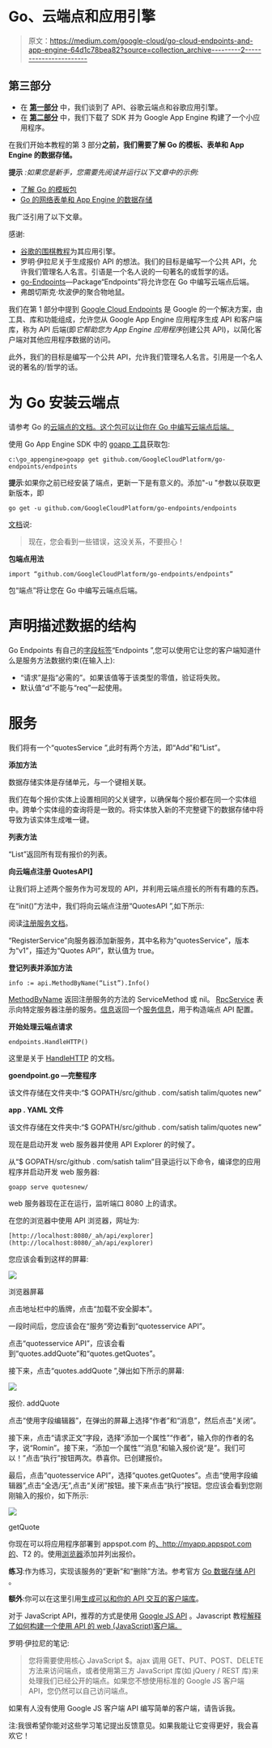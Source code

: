 # Go、云端点和应用引擎

> 原文：<https://medium.com/google-cloud/go-cloud-endpoints-and-app-engine-64d1c78bea82?source=collection_archive---------2----------------------->

## 第三部分

*   在 [**第一部分**](/@IndianGuru/go-cloud-endpoints-and-app-engine-19d290dafda3) 中，我们谈到了 API、谷歌云端点和谷歌应用引擎。
*   在 [**第二部分**](/@IndianGuru/go-cloud-endpoints-and-app-engine-e3413c01c484) 中，我们下载了 SDK 并为 Google App Engine 构建了一个小应用程序。

在我们开始本教程的第 3 部分**之前，我们需要了解 Go 的模板、表单和 App Engine 的数据存储。**

**提示** *:如果您是新手，您需要先阅读并运行以下文章中的示例:*

*   [了解 Go 的模板包](/@IndianGuru/understanding-go-s-template-package-c5307758fab0)
*   [Go 的网络表单和 App Engine 的数据存储](/@IndianGuru/go-s-web-forms-and-app-engine-s-datastore-d7c9ad97decb)

我广泛引用了以下文章。

感谢:

*   [谷歌的围棋教程](https://cloud.google.com/appengine/docs/go/gettingstarted/introduction)为其应用引擎。
*   罗明·伊拉尼关于生成报价 API 的想法。我们的目标是编写一个公共 API，允许我们管理名人名言。引语是一个名人说的一句著名的或哲学的话。
*   [go-Endpoints](http://godoc.org/github.com/GoogleCloudPlatform/go-endpoints)—Package“Endpoints”将允许您在 Go 中编写云端点后端。
*   弗朗切斯克·坎波伊的聚合物地鼠。

我们在第 1 部分中提到 [Google Cloud Endpoints](https://github.com/GoogleCloudPlatform/go-endpoints) 是 Google 的一个解决方案，由工具、库和功能组成，允许您从 Google App Engine 应用程序生成 API 和客户端库，称为 API 后端(即*它帮助您为 App Engine 应用程序*创建公共 API)，以简化客户端对其他应用程序数据的访问。

此外，我们的目标是编写一个公共 API，允许我们管理名人名言。引用是一个名人说的著名的/哲学的话。

# 为 Go 安装云端点

请参考 Go 的[云端点的文档。这个包可以让你在 Go 中编写云端点后端。](https://github.com/GoogleCloudPlatform/go-endpoints)

使用 Go App Engine SDK 中的 [goapp 工具](http://blog.golang.org/appengine-dec2013)获取包:

```
c:\go_appengine>goapp get github.com/GoogleCloudPlatform/go-endpoints/endpoints
```

**提示**:如果你之前已经安装了端点，更新一下是有意义的。添加"-u "参数以获取更新版本，即

```
go get -u github.com/GoogleCloudPlatform/go-endpoints/endpoints
```

[文档](https://github.com/GoogleCloudPlatform/go-endpoints)说:

> 现在，您会看到一些错误，这没关系，不要担心！

**包端点用法**

```
import “github.com/GoogleCloudPlatform/go-endpoints/endpoints”
```

包“端点”将让您在 Go 中编写云端点后端。

# **声明描述数据的结构**

Go Endpoints 有自己的[字段标签](https://github.com/GoogleCloudPlatform/go-endpoints/wiki/Field-tags)“Endpoints ”,您可以使用它让您的客户端知道什么是服务方法数据约束(在输入上):

*   “请求”是指“必需的”。如果该值等于该类型的零值，验证将失败。
*   默认值“d”不能与“req”一起使用。

# **服务**

我们将有一个“quotesService ”,此时有两个方法，即“Add”和“List”。

**添加方法**

数据存储实体是存储单元，与一个键相关联。

我们在每个报价实体上设置相同的父关键字，以确保每个报价都在同一个实体组中。跨单个实体组的查询将是一致的。将实体放入新的不完整键下的数据存储中将导致为该实体生成唯一键。

**列表方法**

“List”返回所有现有报价的列表。

**向云端点注册 QuotesAPI】**

让我们将上述两个服务作为可发现的 API，并利用云端点擅长的所有有趣的东西。

在“init()”方法中，我们将向云端点注册“QuotesAPI ”,如下所示:

阅读[注册服务文档](http://godoc.org/github.com/GoogleCloudPlatform/go-endpoints/endpoints#Server.RegisterService)。

“RegisterService”向服务器添加新服务，其中名称为“quotesService”，版本为“v1”，描述为“Quotes API”，默认值为 true。

**登记列表并添加方法**

```
info := api.MethodByName(“List”).Info()
```

[MethodByName](http://godoc.org/github.com/GoogleCloudPlatform/go-endpoints/endpoints#RPCService.MethodByName) 返回注册服务的方法的 ServiceMethod 或 nil。 [RpcService](https://github.com/rwl/go-endpoints/blob/master/endpoints/service.go#L30) 表示向特定服务器注册的服务。[信息](http://godoc.org/github.com/GoogleCloudPlatform/go-endpoints/endpoints#RPCService.Info)返回一个[服务信息](http://godoc.org/github.com/GoogleCloudPlatform/go-endpoints/endpoints#ServiceInfo)，用于构造端点 API 配置。

**开始处理云端点请求**

```
endpoints.HandleHTTP()
```

这里是关于 [HandleHTTP](http://godoc.org/github.com/GoogleCloudPlatform/go-endpoints/endpoints#Server.HandleHTTP) 的文档。

**goendpoint.go —完整程序**

该文件存储在文件夹中:“$ GOPATH/src/github . com/satish talim/quotes new”

**app . YAML 文件**

该文件存储在文件夹中:“$ GOPATH/src/github . com/satish talim/quotes new”

现在是启动开发 web 服务器并使用 API Explorer 的时候了。

从“$ GOPATH/src/github . com/satish talim”目录运行以下命令，编译您的应用程序并启动开发 web 服务器:

```
goapp serve quotesnew/
```

web 服务器现在正在运行，监听端口 8080 上的请求。

在您的浏览器中使用 API 浏览器，网址为:

```
[http://localhost:8080/_ah/api/explorer](http://localhost:8080/_ah/api/explorer)
```

您应该会看到这样的屏幕:

![](img/4a988127de1ac90e07d471a34f68a271.png)

浏览器屏幕

点击地址栏中的盾牌，点击“加载不安全脚本”。

一段时间后，您应该会在“服务”旁边看到“quotesservice API”。

点击“quotesservice API”，应该会看到“quotes.addQuote”和“quotes.getQuotes”。

接下来，点击“quotes.addQuote ”,弹出如下所示的屏幕:

![](img/e21630c92ad6d93710831f30573986e4.png)

报价. addQuote

点击“使用字段编辑器”，在弹出的屏幕上选择“作者”和“消息”，然后点击“关闭”。

接下来，点击“请求正文”字段，选择“添加一个属性”“作者”，输入你的作者的名字，说“Romin”。接下来，“添加一个属性”“消息”和输入报价说“是”。我们可以！”点击“执行”按钮两次。恭喜你。已创建报价。

最后，点击“quotesservice API”，选择“quotes.getQuotes”。点击“使用字段编辑器”,点击“全选/无”,点击“关闭”按钮。接下来点击“执行”按钮。您应该会看到您刚刚输入的报价，如下所示:

![](img/01cc133d76ed211a69bf41702a7b9247.png)

getQuote

你现在可以将应用程序部署到 appspot.com 的[、http://myapp.appspot.com 的](http://appspot.com)、T2 的。使用[浏览器](https://myapp.appspot.com/_ah/api/explorer)添加并列出报价。

**练习**:作为练习，实现该服务的“更新”和“删除”方法。参考官方 [Go 数据存储 API](https://cloud.google.com/appengine/docs/go/datastore/) 。

**额外**:你可以在这里引用[生成可以和你的 API 交互的客户端库](https://github.com/GoogleCloudPlatform/go-endpoints#generate-client-libs)。

对于 JavaScript API，推荐的方式是使用 [Google JS API](https://cloud.google.com/appengine/docs/python/endpoints/consume_js) 。Javascript 教程[解释了如何构建一个使用 API 的 web (JavaScript)客户端。](https://cloud.google.com/appengine/docs/java/endpoints/getstarted/clients/js/)

罗明·伊拉尼的笔记:

> 您将需要使用核心 JavaScript $。ajax 调用 GET、PUT、POST、DELETE 方法来访问端点，或者使用第三方 JavaScript 库(如 jQuery / REST 库)来处理我们已经公开的端点。如果您不想使用标准的 Google JS 客户端 API，您仍然可以自己访问端点。

如果有人没有使用 Google JS 客户端 API 编写简单的客户端，请告诉我。

注:我很希望你能对这些学习笔记提出反馈意见。如果我能让它变得更好，我会喜欢它！